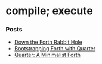 # compile; execute

### Posts

- [Down the Forth Rabbit Hole](1.rabbit.md)
- [Bootstrapping Forth with Quarter](2.bootstrap.md)
- [Quarter: A Minimalist Forth](3.quarter.md)
